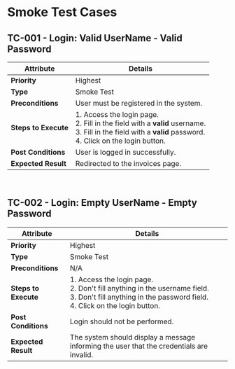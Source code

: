 # Smoke Test Cases
## TC-001 - Login: Valid UserName - Valid Password

| **Attribute**      | **Details**                                                                                              |
|--------------------|----------------------------------------------------------------------------------------------------------|
| **Priority**       | Highest                                                                                                 |
| **Type**           | Smoke Test                                                                                              |
| **Preconditions**  | User must be registered in the system.                                                                   |
| **Steps to Execute** | 1. Access the login page.<br>2. Fill in the field with a **valid** username.<br>3. Fill in the field with a **valid** password.<br>4. Click on the login button. |
| **Post Conditions** | User is logged in successfully.                                                                          |
| **Expected Result** | Redirected to the invoices page.                                                                        |

<br>

## TC-002 - Login: Empty UserName - Empty Password

| **Attribute**      | **Details**                                                                                              |
|--------------------|----------------------------------------------------------------------------------------------------------|
| **Priority**       | Highest                                                                                                 |
| **Type**           | Smoke Test                                                                                              |
| **Preconditions**  | N/A                                                                                                     |
| **Steps to Execute** | 1. Access the login page.<br>2. Don't fill anything in the username field.<br>3. Don't fill anything in the password field.<br>4. Click on the login button. |
| **Post Conditions** | Login should not be performed.                                                                          |
| **Expected Result** | The system should display a message informing the user that the credentials are invalid.                |
